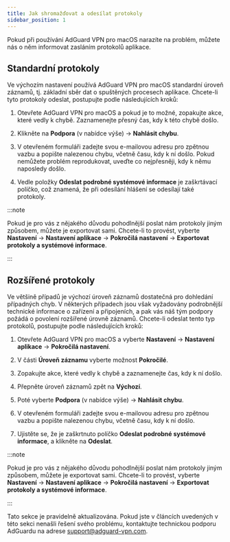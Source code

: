 ```yaml
---
title: Jak shromažďovat a odesílat protokoly
sidebar_position: 1
---
```


Pokud při používání AdGuard VPN pro macOS narazíte na problém, můžete nás o něm informovat zasláním protokolů aplikace.

## Standardní protokoly

Ve výchozím nastavení používá AdGuard VPN pro macOS standardní úroveň záznamů, tj. základní sběr dat o spuštěných procesech aplikace. Chcete-li tyto protokoly odeslat, postupujte podle následujících kroků:

1. Otevřete AdGuard VPN pro macOS a pokud je to možné, zopakujte akce, které vedly k chybě. Zaznamenejte přesný čas, kdy k této chybě došlo.

1. Klikněte na **Podpora** (v nabídce výše) → **Nahlásit chybu**.

1. V otevřeném formuláři zadejte svou e-mailovou adresu pro zpětnou vazbu a popište nalezenou chybu, včetně času, kdy k ní došlo. Pokud nemůžete problém reprodukovat, uveďte co nejpřesněji, kdy k němu naposledy došlo.

1. Vedle položky **Odeslat podrobné systémové informace** je zaškrtávací políčko, což znamená, že při odesílání hlášení se odesílají také protokoly.

:::note

Pokud je pro vás z nějakého důvodu pohodlnější poslat nám protokoly jiným způsobem, můžete je exportovat sami. Chcete-li to provést, vyberte **Nastavení** → **Nastavení aplikace** → **Pokročilá nastavení** → **Exportovat protokoly a systémové informace**.

:::

## Rozšířené protokoly

Ve většině případů je výchozí úroveň záznamů dostatečná pro dohledání případných chyb. V některých případech jsou však vyžadovány podrobnější technické informace o zařízení a připojeních, a pak vás náš tým podpory požádá o povolení rozšířené úrovně záznamů. Chcete-li odeslat tento typ protokolů, postupujte podle následujících kroků:

1. Otevřete AdGuard VPN pro macOS a vyberte **Nastavení** → **Nastavení aplikace** → **Pokročilá nastavení**.

1. V části **Úroveň záznamu** vyberte možnost **Pokročilé**.

1. Zopakujte akce, které vedly k chybě a zaznamenejte čas, kdy k ní došlo.

1. Přepněte úroveň záznamů zpět na **Výchozí**.

1. Poté vyberte **Podpora** (v nabídce výše) → **Nahlásit chybu**.

1. V otevřeném formuláři zadejte svou e-mailovou adresu pro zpětnou vazbu a popište nalezenou chybu, včetně času, kdy k ní došlo.

1. Ujistěte se, že je zaškrtnuto políčko **Odeslat podrobné systémové informace**, a klikněte na **Odeslat**.

:::note

Pokud je pro vás z nějakého důvodu pohodlnější poslat nám protokoly jiným způsobem, můžete je exportovat sami. Chcete-li to provést, vyberte **Nastavení** → **Nastavení aplikace** → **Pokročilá nastavení** → **Exportovat protokoly a systémové informace**.

:::

Tato sekce je pravidelně aktualizována. Pokud jste v článcích uvedených v této sekci nenašli řešení svého problému, kontaktujte technickou podporu AdGuardu na adrese support@adguard-vpn.com.
